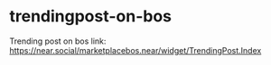 # trendingpost-on-bos
Trending post on bos
link: https://near.social/marketplacebos.near/widget/TrendingPost.Index
